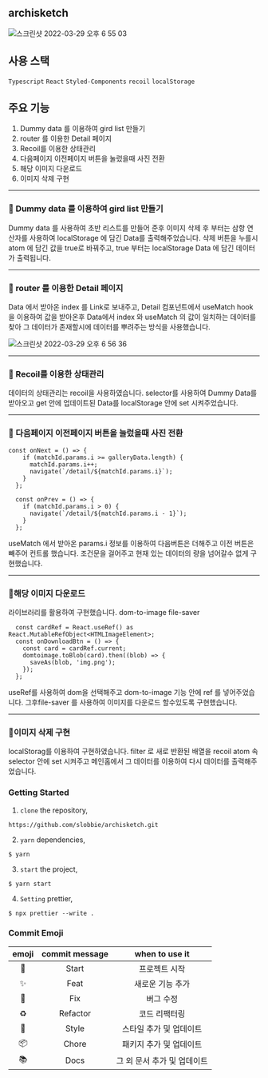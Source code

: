 ## archisketch

![스크린샷 2022-03-29 오후 6 55 03](https://user-images.githubusercontent.com/86298255/160585751-a50d8592-bd06-4bc3-a00e-660387bab349.png)

## 사용 스택

`Typescript` `React` `Styled-Components` `recoil` `localStorage`

## 주요 기능

1. Dummy data 를 이용하여 gird list 만들기
2. router 를 이용한 Detail 페이지
3. Recoil를 이용한 상태관리
4. 다음페이지 이전페이지 버튼을 눌렀을때 사진 전환
5. 해당 이미지 다운로드
6. 이미지 삭제 구현

---

### 📎 Dummy data 를 이용하여 gird list 만들기

Dummy data 를 사용하여 초반 리스트를 만들어 준후
이미지 삭제 후 부터는 삼항 연산자를 사용하여 localStorage 에 담긴 Data를 출력해주었습니다.
삭제 버튼을 누를시 atom 에 담긴 값을 true로 바꿔주고,
true 부터는 localStorage Data 에 담긴 데이터가 출력됩니다.

---

### 📎 router 를 이용한 Detail 페이지

Data 에서 받아온 index 를 Link로 보내주고,
Detail 컴포넌트에서 useMatch hook 을 이용하여 값을 받아온후
Data에서 index 와 useMatch 의 값이 일치하는 데이터를 찾아 그 데이터가 존재할시에 데이터를 뿌려주는 방식을 사용했습니다.

![스크린샷 2022-03-29 오후 6 56 36](https://user-images.githubusercontent.com/86298255/160585986-c30574ab-8f09-442c-9188-079b4c99e34b.png)

---

### 📎 Recoil를 이용한 상태관리

데이터의 상태관리는 recoil을 사용하였습니다.
selector를 사용하여 Dummy Data를 받아오고 get 안에 업데이트된 Data를 localStorage 안에 set 시켜주었습니다.

---

### 📎 다음페이지 이전페이지 버튼을 눌렀을때 사진 전환

```
const onNext = () => {
    if (matchId.params.i >= galleryData.length) {
      matchId.params.i++;
      navigate(`/detail/${matchId.params.i}`);
    }
  };

  const onPrev = () => {
    if (matchId.params.i > 0) {
      navigate(`/detail/${matchId.params.i - 1}`);
    }
  };
```

useMatch 에서 받아온 params.i 정보를 이용하여 다음버튼은 더해주고
이전 버튼은 빼주어 컨트롤 했습니다.
조건문을 걸어주고 현재 있는 데이터의 량을 넘어갈수 없게 구현했습니다.

---

### 📎해당 이미지 다운로드

라이브러리를 활용하여 구현했습니다.
dom-to-image
file-saver

```
  const cardRef = React.useRef() as React.MutableRefObject<HTMLImageElement>;
  const onDownloadBtn = () => {
    const card = cardRef.current;
    domtoimage.toBlob(card).then((blob) => {
      saveAs(blob, 'img.png');
    });
  };
```

useRef를 사용하여 dom을 선택해주고
dom-to-image 기능 안에 ref 를 넣어주었습니다.
그후file-saver 를 사용하여 이미지를 다운로드 할수있도록 구현했습니다.

---

### 📎이미지 삭제 구현

localStorag를 이용하여 구현하였습니다.
filter 로 새로 반환된 배열을 recoil atom 속 selector 안에 set 시켜주고
메인홈에서 그 데이터를 이용하여 다시 데이터를 출력해주었습니다.

### Getting Started

1. `clone` the repository,

```
https://github.com/slobbie/archisketch.git
```

2. `yarn` dependencies,

```
$ yarn
```

3. `start` the project,

```
$ yarn start
```

4. `Setting` prettier,

```
$ npx prettier --write .
```

### Commit Emoji

|   emoji    | commit message |       when to use it        |
| :--------: | :------------: | :-------------------------: |
|   :tada:   |     Start      |        프로젝트 시작        |
| :sparkles: |      Feat      |      새로운 기능 추가       |
|   :bug:    |      Fix       |          버그 수정          |
| :recycle:  |    Refactor    |        코드 리팩터링        |
| :lipstick: |     Style      |   스타일 추가 및 업데이트   |
| :package:  |     Chore      |   패키지 추가 및 업데이트   |
|  :books:   |      Docs      | 그 외 문서 추가 및 업데이트 |

### <br/>

###
